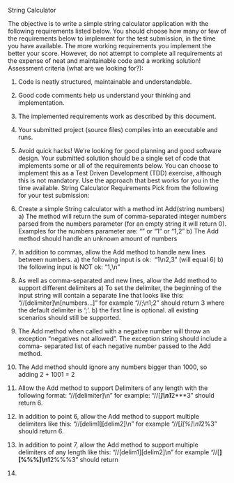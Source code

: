 String Calculator

The objective is to write a simple string calculator application with the following requirements
listed below.
You should choose how many or few of the requirements below to implement for the test
submission, in the time you have available. The more working requirements you implement the
better your score. However, do not attempt to complete all requirements at the expense of neat
and maintainable code and a working solution!
Assessment criteria (what are we looking for?):
1. Code is neatly structured, maintainable and understandable.
2. Good code comments help us understand your thinking and implementation.
3. The implemented requirements work as described by this document.
4. Your submitted project (source files) compiles into an executable and runs.
5. Avoid quick hacks! We’re looking for good planning and good software design.
Your submitted solution should be a single set of code that implements some or all of the
requirements below.
You can choose to implement this as a Test Driven Development (TDD) exercise, although this
is not mandatory. Use the approach that best works for you in the time available.
String Calculator Requirements
Pick from the following for your test submission:
1. Create a simple String calculator with a method int Add(string numbers)
a) The method will return the sum of comma-separated integer numbers parsed from
the numbers parameter (for an empty string it will return 0). Examples for the
numbers parameter are: “” or “1” or “1,2”
b) The Add method should handle an unknown amount of numbers
2. In addition to commas, allow the Add method to handle new lines between numbers.
a) the following input is ok:  “1\n2,3” (will equal 6)
b) the following input is NOT ok: “1,\n”
3. As well as comma-separated and new lines, allow the Add method to support different
delimiters
a) To set the delimiter, the beginning of the input string will contain a separate line
that looks like this: “//[delimiter]\n[numbers…]” for example
“//;\n1;2” should return 3 where the default delimiter is ‘;’.
b) the first line is optional. all existing scenarios should still be supported.
4. The Add method when called with a negative number will throw an exception
“negatives not allowed”. The exception string should include a comma-
separated list of each negative number passed to the Add method.

5. The Add method should ignore any numbers bigger than 1000, so adding 2 + 1001 = 2
6. Allow the Add method to support Delimiters of any length with the following format:
“//[delimiter]\n” for example: “//[***]\n1***2***3” should return 6.
7. In addition to point 6, allow the Add method to support multiple delimiters like this:
“//[delim1][delim2]\n” for example “//[*][%]\n1*2%3” should return 6.
8. In addition to point 7, allow the Add method to support multiple delimiters of any length
like this:
“//[delim1][delim2]\n” for example “//[**][%%%]\n1**2%%%3” should return
6.